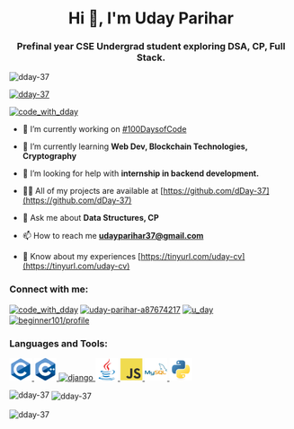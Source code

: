 <!---
- 👋 Hi, I’m @dDay-37
- 👀 I’m interested in Cybersecurity and Digital forensics 
- 🌱 I’m currently learning Kali Linux and Networking basics
- 💞️ I’m looking to collaborate on projects/events on cybersecurity.
- 📫 How to reach me : udayparihar37@gmail.com / @dDay_37 (twitter)
  --->

<!--- https://rahuldkjain.github.io/gh-profile-readme-generator/ --->
<!---
dDay-37/dDay-37 is a ✨ special ✨ repository because its `README.md` (this file) appears on your GitHub profile.
You can click the Preview link to take a look at your changes.
--->

<h1 align="center">Hi 👋, I'm Uday Parihar</h1>
<h3 align="center">Prefinal year CSE Undergrad student exploring DSA, CP, Full Stack.</h3>

<p align="left"> <img src="https://komarev.com/ghpvc/?username=dday-37&label=Profile%20views&color=0e75b6&style=plastic" alt="dday-37" /> </p>

<p align="left"> <a href="https://github.com/ryo-ma/github-profile-trophy"><img src="https://github-profile-trophy.vercel.app/?username=dday-37" alt="dday-37" /></a> </p>

<p align="left"> <a href="https://twitter.com/code_with_dday" target="blank"><img src="https://img.shields.io/twitter/follow/code_with_dday?logo=twitter&style=for-the-badge" alt="code_with_dday" /></a> </p>

- 🔭 I’m currently working on [#100DaysofCode](https://twitter.com/code_with_dDay)

- 🌱 I’m currently learning **Web Dev, Blockchain Technologies, Cryptography**

- 🤝 I’m looking for help with **internship in backend development.**

- 👨‍💻 All of my projects are available at [https://github.com/dDay-37](https://github.com/dDay-37)

- 💬 Ask me about **Data Structures, CP**

- 📫 How to reach me **udayparihar37@gmail.com**

- 📄 Know about my experiences [https://tinyurl.com/uday-cv](https://tinyurl.com/uday-cv)

<h3 align="left">Connect with me:</h3>
<p align="left">
<a href="https://twitter.com/code_with_dday" target="blank"><img align="center" src="https://raw.githubusercontent.com/rahuldkjain/github-profile-readme-generator/master/src/images/icons/Social/twitter.svg" alt="code_with_dday" height="30" width="40" /></a>
<a href="https://linkedin.com/in/uday-parihar-a87674217" target="blank"><img align="center" src="https://raw.githubusercontent.com/rahuldkjain/github-profile-readme-generator/master/src/images/icons/Social/linked-in-alt.svg" alt="uday-parihar-a87674217" height="30" width="40" /></a>
<a href="https://www.leetcode.com/u_day" target="blank"><img align="center" src="https://raw.githubusercontent.com/rahuldkjain/github-profile-readme-generator/master/src/images/icons/Social/leet-code.svg" alt="u_day" height="30" width="40" /></a>
<a href="https://auth.geeksforgeeks.org/user/beginner101/profile" target="blank"><img align="center" src="https://raw.githubusercontent.com/rahuldkjain/github-profile-readme-generator/master/src/images/icons/Social/geeks-for-geeks.svg" alt="beginner101/profile" height="30" width="40" /></a>
</p>

<h3 align="left">Languages and Tools:</h3>
<p align="left"> <a href="https://www.cprogramming.com/" target="_blank" rel="noreferrer"> <img src="https://raw.githubusercontent.com/devicons/devicon/master/icons/c/c-original.svg" alt="c" width="40" height="40"/> </a> <a href="https://www.w3schools.com/cpp/" target="_blank" rel="noreferrer"> <img src="https://raw.githubusercontent.com/devicons/devicon/master/icons/cplusplus/cplusplus-original.svg" alt="cplusplus" width="40" height="40"/> </a> <a href="https://www.djangoproject.com/" target="_blank" rel="noreferrer"> <img src="https://cdn.worldvectorlogo.com/logos/django.svg" alt="django" width="40" height="40"/> </a> <a href="https://www.java.com" target="_blank" rel="noreferrer"> <img src="https://raw.githubusercontent.com/devicons/devicon/master/icons/java/java-original.svg" alt="java" width="40" height="40"/> </a> <a href="https://developer.mozilla.org/en-US/docs/Web/JavaScript" target="_blank" rel="noreferrer"> <img src="https://raw.githubusercontent.com/devicons/devicon/master/icons/javascript/javascript-original.svg" alt="javascript" width="40" height="40"/> </a> <a href="https://www.mysql.com/" target="_blank" rel="noreferrer"> <img src="https://raw.githubusercontent.com/devicons/devicon/master/icons/mysql/mysql-original-wordmark.svg" alt="mysql" width="40" height="40"/> </a> <a href="https://www.python.org" target="_blank" rel="noreferrer"> <img src="https://raw.githubusercontent.com/devicons/devicon/master/icons/python/python-original.svg" alt="python" width="40" height="40"/> </a> </p>

<p><img align="left" src="https://github-readme-stats.vercel.app/api/top-langs?username=dday-37&show_icons=true&locale=en&layout=compact" alt="dday-37" /></p>

<p>&nbsp;<img align="center" src="https://github-readme-stats.vercel.app/api?username=dday-37&show_icons=true&locale=en" alt="dday-37" /></p>

<p><img align="center" src="https://github-readme-streak-stats.herokuapp.com/?user=dday-37&" alt="dday-37" /></p>
